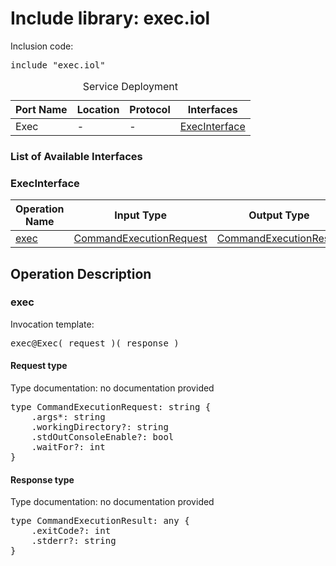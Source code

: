# Include library: exec.iol

Inclusion code: <pre>include "exec.iol"</pre>

<table>
  <caption>Service Deployment</caption>
  <thead>
    <tr>
      <th>Port Name</th>
      <th>Location</th>
      <th>Protocol</th>
      <th>Interfaces</th>
    </tr>
  </thead>
  <tbody>
    <tr>
      <td>Exec</td>
      <td>-</td>
      <td>-</td>
      <td><a href="#ExecInterface">ExecInterface</a></td>
    </tr>
  </tbody>
</table>

<h3>List of Available Interfaces</h3>

<h3 id="ExecInterface">ExecInterface</h3>

<table>
  <thead>
    <tr>
      <th>Operation Name</th>
      <th>Input Type</th>
      <th>Output Type</th>
      <th>Faults</th>
    </tr>
  </thead>
  <tbody>
    <tr>
      <td><a href="#exec">exec</a></td>
      <td><a href="#CommandExecutionRequest">CommandExecutionRequest</a></td>
      <td><a href="#CommandExecutionResult">CommandExecutionResult</a></td>
      <td>
      </td>
    </tr>
  </tbody>
</table>

<h2>Operation Description</h2>



<h3 id="exec">exec</h3>


Invocation template: <pre>exec@Exec( request )( response )</pre>

<h4 id="CommandExecutionRequest">Request type</h4>

Type documentation: no documentation provided 
<pre>type CommandExecutionRequest: string {
	.args*: string
	.workingDirectory?: string
	.stdOutConsoleEnable?: bool
	.waitFor?: int
}</pre>


<h4 id="CommandExecutionResult">Response type</h4>
Type documentation: no documentation provided 
<pre>type CommandExecutionResult: any {
	.exitCode?: int
	.stderr?: string
}</pre>










